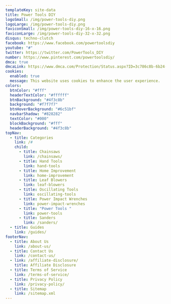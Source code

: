 ```yaml
---
templateKey: site-data
title: Power Tools DIY
logoSmall: /img/power-tools-diy.png
logoLarge: /img/power-tools-diy.png
faviconSmall: /img/power-tools-diy-16-x-16.png
faviconLarge: /img/power-tools-diy-32-x-32.png
disqus: techno-clutch
facebook: https://www.facebook.com/powertoolsdiy
youtube: "#"
twitter: https://twitter.com/PowerTools_DIY
number: https://www.pinterest.com/powertoolsdiy/
dmca: true
dmcaLink: https://www.dmca.com/Protection/Status.aspx?ID=3c786c8b-6b24-4dbc-8a13-525930edcd4a
cookies:
  enabled: true
  message: This website uses cookies to enhance the user experience.
colors:
  btnColor: "#fff"
  headerTextColor: "#ffffff"
  btnBackground: "#4f3c8b"
  background: "#f7f7f7"
  btnHoverBackground: "#6c51bf"
  navbarShadow: "#828282"
  textColor: "#000"
  blockBackground: "#fff"
  headerBackground: "#4f3c8b"
topNav:
  - title: Categories
    link: /#
    child:
      - title: Chainsaws
        link: /chainsaws/
      - title: Hand Tools
        link: hand-tools
      - title: Home Improvement
        link: home-improvement
      - title: Leaf Blowers
        link: leaf-blowers
      - title: Oscillating Tools
        link: oscillating-tools
      - title: Power Impact Wrenches
        link: power-impact-wrenches
      - title: "Power Tools "
        link: power-tools
      - title: Sanders
        link: /sanders/
  - title: Guides
    link: /guides/
footerNav:
  - title: About Us
    link: /about-us/
  - title: Contact Us
    link: /contact-us/
  - link: /affiliate-disclosure/
    title: Affiliate Disclosure
  - title: Terms of Service
    link: /terms-of-service/
  - title: Privacy Policy
    link: /privacy-policy/
  - title: Sitemap
    link: /sitemap.xml
---
```


